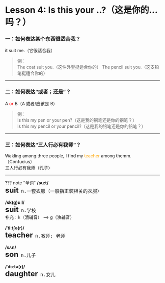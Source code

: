 # Lesson 4: Is this your ..?（这是你的...吗？）

### 一：如何表达某个东西很适合我？

it suit me.（它很适合我）<br>
> 例：<br>
> The coat suit you.（这件外套挺适合你的）
> The pencil suit you.（这支铅笔挺适合你的）


---
### 二：如何表达“或者；还是”？

A <font color=red>or</font> B（A 或者/应该是 B）<br>
> 例：<br>
> Is this my pen or your pen?（这是我的钢笔还是你的钢笔？）<br>
> Is this my pencil or your pencil?（这是我的铅笔还是你的铅笔？）<br>



---
### 三：如何表达“三人行必有我师”？

Wakling among three people, I find my <font color=orange>teacher</font> among themm.（Confucius）<br>
三人行必有我师（孔子）<br>


---
??? note "单词"
    **/su:t/**<br>
    <font size=5>**suit**</font>&nbsp;&nbsp;<font size=4>`n.一套衣服（一般指正装相关的衣服）`</font><br>
    <br>
    **/sk(g)uːl/**<br>
    <font size=5>**suit**</font>&nbsp;&nbsp;<font size=4>`n.学校`</font><br>
    补充：k（清辅音） --> g（浊辅音）<br>
    <br>
    **/ˈtiːtʃə(r)/**<br>
    <font size=5>**teacher**</font>&nbsp;&nbsp;<font size=4>`n.教师; 老师`</font><br>
    <br>
    **/sʌn/**<br>
    <font size=5>**son**</font>&nbsp;&nbsp;<font size=4>`n.儿子`</font><br>
    <br>
    **/ˈdɔːtə(r)/**<br>
    <font size=5>**daughter**</font>&nbsp;&nbsp;<font size=4>`n.女儿`</font><br>
    <br>










